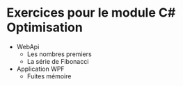# Exercices pour le module C# Optimisation

- WebApi
  - Les nombres premiers
  - La série de Fibonacci
- Application WPF
  - Fuites mémoire
